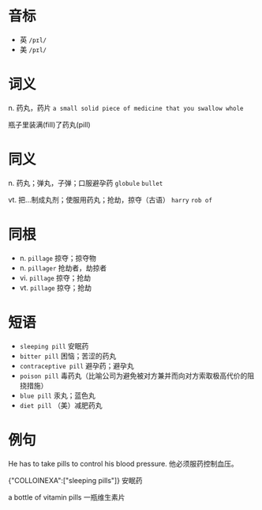 # 音标

- 英 `/pɪl/`
- 美 `/pɪl/`

# 词义

n. 药丸，药片
`a small solid piece of medicine that you swallow whole`



瓶子里装满(fill)了药丸(pill)

# 同义

n. 药丸；弹丸，子弹；口服避孕药
`globule` `bullet`

vt. 把…制成丸剂；使服用药丸；抢劫，掠夺（古语）
`harry` `rob of`

# 同根

- n. `pillage` 掠夺；掠夺物
- n. `pillager` 抢劫者，劫掠者
- vi. `pillage` 掠夺；抢劫
- vt. `pillage` 掠夺；抢劫

# 短语

- `sleeping pill` 安眠药
- `bitter pill` 困恼；苦涩的药丸
- `contraceptive pill` 避孕药；避孕丸
- `poison pill` 毒药丸（比喻公司为避免被对方兼并而向对方索取极高代价的阻挠措施）
- `blue pill` 汞丸；蓝色丸
- `diet pill` （美）减肥药丸

# 例句

He has to take pills to control his blood pressure.
他必须服药控制血压。

{"COLLOINEXA":["sleeping pills"]}
安眠药

a bottle of vitamin pills
一瓶维生素片


